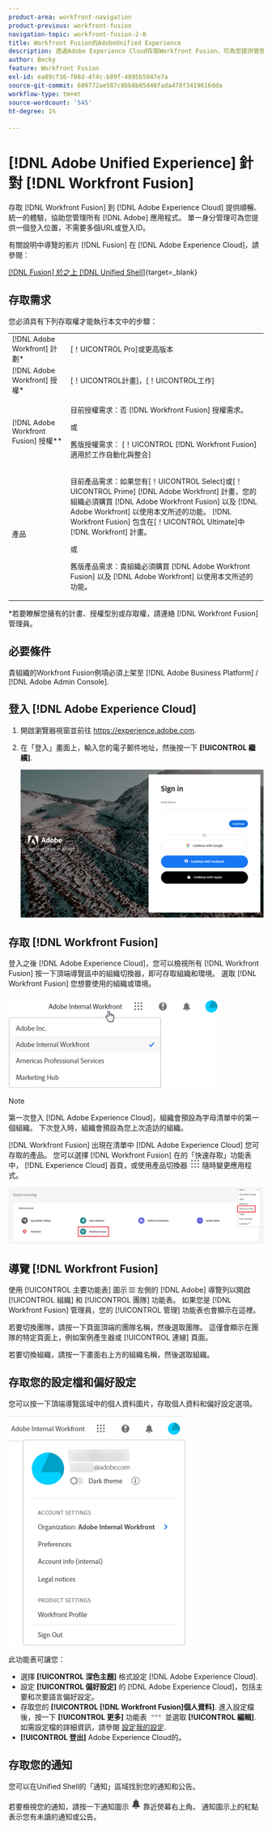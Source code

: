 ```yaml
---
product-area: workfront-navigation
product-previous: workfront-fusion
navigation-topic: workfront-fusion-2-0
title: Workfront Fusion的AdobeUnified Experience
description: 透過Adobe Experience Cloud存取Workfront Fusion，可為您提供管理所有Adobe應用程式的順暢、統一體驗。
author: Becky
feature: Workfront Fusion
exl-id: ea89cf36-f08d-4f4c-b89f-4895b5947e7a
source-git-commit: 609772ae587c8bb8b05d48fada478f3419616dda
workflow-type: tm+mt
source-wordcount: '545'
ht-degree: 1%

---
```


# [!DNL Adobe Unified Experience] 針對 [!DNL Workfront Fusion]

存取 [!DNL Workfront Fusion] 到 [!DNL Adobe Experience Cloud] 提供順暢、統一的體驗，協助您管理所有 [!DNL Adobe] 應用程式。 單一身分管理可為您提供一個登入位置，不需要多個URL或登入ID。

有關說明中導覽的影片 [!DNL Fusion] 在 [!DNL Adobe Experience Cloud]，請參閱：

[[!DNL Fusion] 於之上 [!DNL Unified Shell]](https://video.tv.adobe.com/v/3412392/){target=_blank}

## 存取需求

您必須具有下列存取權才能執行本文中的步驟：

<table style="table-layout:auto"> 
 <col> 
 <col> 
 <tbody> 
  <tr> 
   <td role="rowheader">[!DNL Adobe Workfront] 計劃*</td> 
   <td> <p>[！UICONTROL Pro]或更高版本</p> </td> 
  </tr> 
  <tr data-mc-conditions=""> 
   <td role="rowheader">[!DNL Adobe Workfront] 授權*</td> 
   <td> <p>[！UICONTROL計畫]，[！UICONTROL工作]</p> </td> 
  </tr> 
  <tr> 
   <td role="rowheader">[!DNL Adobe Workfront Fusion] 授權**</td> 
   <td>
   <p>目前授權需求：否 [!DNL Workfront Fusion] 授權需求。</p>
   <p>或</p>
   <p>舊版授權需求： [！UICONTROL [!DNL Workfront Fusion] 適用於工作自動化與整合] </p> 
  </tr> 
  <tr> 
   <td role="rowheader">產品</td> 
   <td>
   <p>目前產品需求：如果您有[！UICONTROL Select]或[！UICONTROL Prime] [!DNL Adobe Workfront] 計畫，您的組織必須購買 [!DNL Adobe Workfront Fusion] 以及 [!DNL Adobe Workfront] 以使用本文所述的功能。 [!DNL Workfront Fusion] 包含在[！UICONTROL Ultimate]中 [!DNL Workfront] 計畫。</p>
   <p>或</p>
   <p>舊版產品需求：貴組織必須購買 [!DNL Adobe Workfront Fusion] 以及 [!DNL Adobe Workfront] 以使用本文所述的功能。</p>
   </td> 
  </tr> 
 </tbody> 
</table>
*若要瞭解您擁有的計畫、授權型別或存取權，請連絡 [!DNL Workfront Fusion] 管理員。

## 必要條件

貴組織的Workfront Fusion例項必須上架至 [!DNL Adobe Business Platform] / [!DNL Adobe Admin Console].

## 登入 [!DNL Adobe Experience Cloud]

1. 開啟瀏覽器視窗並前往 <https://experience.adobe.com>.
1. 在「登入」畫面上，輸入您的電子郵件地址，然後按一下 **[!UICONTROL 繼續]**.

   ![登入 [!DNL Adobe Experience Cloud]](assets/aec-login-page.png)

## 存取 [!DNL Workfront Fusion]

登入之後 [!DNL Adobe Experience Cloud]，您可以檢視所有 [!DNL Workfront Fusion] 按一下頂端導覽區中的組織切換器，即可存取組織和環境。 選取 [!DNL Workfront Fusion] 您想要使用的組織或環境。

![檢視 [!DNL Workfront Fusion] 組織和環境](assets/aec-view-all-orgs.png)

>[!NOTE]
>
>第一次登入 [!DNL Adobe Experience Cloud]，組織會預設為字母清單中的第一個組織。 下次登入時，組織會預設為您上次造訪的組織。

[!DNL Workfront Fusion] 出現在清單中 [!DNL Adobe Experience Cloud] 您可存取的產品。 您可以選擇 [!DNL Workfront Fusion] 在的「快速存取」功能表中， [!DNL Experience Cloud] 首頁，或使用產品切換器 ![產品切換器](assets/main-menu-icon.png) 隨時變更應用程式。

![選取 [!DNL Workfront Fusion] 以存取應用程式](assets/aec-product-switcher.png)

## 導覽 [!DNL Workfront Fusion]

使用 [!UICONTROL 主要功能表] 圖示 ![](assets/main-menu-icon-left-nav.png) 左側的 [!DNL Adobe] 導覽列以開啟 [!UICONTROL 組織] 和 [!UICONTROL 團隊] 功能表。 如果您是 [!DNL Workfront Fusion] 管理員，您的 [!UICONTROL 管理] 功能表也會顯示在這裡。

若要切換團隊，請按一下頁面頂端的團隊名稱，然後選取團隊。 這僅會顯示在團隊的特定頁面上，例如案例產生器或 [!UICONTROL 連線] 頁面。

若要切換組織，請按一下畫面右上方的組織名稱，然後選取組織。

## 存取您的設定檔和偏好設定

您可以按一下頂端導覽區域中的個人資料圖片，存取個人資料和偏好設定選項。

![設定檔功能表](assets/aec-profile-picture-menu.png)

此功能表可讓您：

* 選擇 **[!UICONTROL 深色主題]** 格式設定 [!DNL Adobe Experience Cloud].
* 設定 **[!UICONTROL 偏好設定]** 的 [!DNL Adobe Experience Cloud]，包括主要和次要語言偏好設定。
* 存取您的 **[!UICONTROL [!DNL Workfront Fusion]個人資料]**. 進入設定檔後，按一下 **[!UICONTROL 更多]** 功能表 ![](assets/more-icon.png) 並選取 **[!UICONTROL 編輯]**. 如需設定檔的詳細資訊，請參閱 [設定我的設定](/help/quicksilver/workfront-basics/manage-your-account-and-profile/configuring-your-user-profile/configure-my-settings.md).
* **[!UICONTROL 登出]** Adobe Experience Cloud的。


## 存取您的通知

您可以在Unified Shell的「通知」區域找到您的通知和公告。

若要檢視您的通知，請按一下通知圖示 ![通知圖示](assets/notifications-icon.png) 靠近熒幕右上角。 通知圖示上的紅點表示您有未讀的通知或公告。

